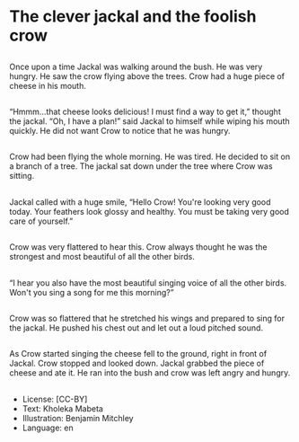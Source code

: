 # The clever jackal and the foolish crow

##
Once upon a time Jackal was
walking around the bush. He was
very hungry. He saw the crow flying
above the trees. Crow had a huge
piece of cheese in his mouth.

##
“Hmmm...that cheese looks
delicious! I must find a way to get
it,” thought the jackal.
“Oh, I have a plan!” said Jackal to
himself while wiping his mouth
quickly. He did not want Crow to
notice that he was hungry.

##
Crow had been flying the whole
morning. He was tired. He decided
to sit on a branch of a tree. The
jackal sat down under the tree
where Crow was sitting.

##
Jackal called with a huge smile,
“Hello Crow! You're looking very
good today. Your feathers look
glossy and healthy. You must be
taking very good care of yourself.”

##
Crow was very flattered to hear this.
Crow always thought he was the
strongest and most beautiful of all
the other birds.

##
“I hear you also have the most
beautiful singing voice of all the
other birds. Won't you sing a song
for me this morning?”

##
Crow was so flattered that he
stretched his wings and prepared to
sing for the jackal. He pushed his
chest out and let out a loud pitched
sound.

##
As Crow started singing the cheese
fell to the ground, right in front of
Jackal. Crow stopped and looked
down. Jackal grabbed the piece of
cheese and ate it. He ran into the
bush and crow was left angry and
hungry.

##
* License: [CC-BY]
* Text: Kholeka Mabeta
* Illustration: Benjamin Mitchley
* Language: en
